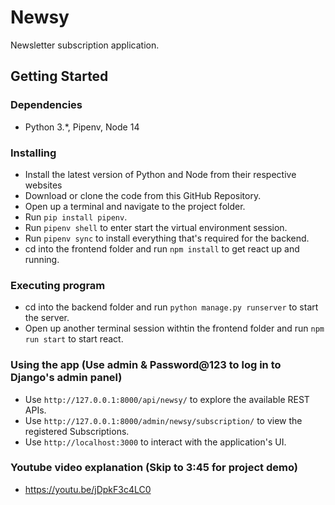 # Newsy

Newsletter subscription application. 

## Getting Started

### Dependencies

* Python 3.*, Pipenv, Node 14

### Installing
* Install the latest version of Python and Node from their respective websites
* Download or clone the code from this GitHub Repository.
* Open up a terminal and navigate to the project folder.
* Run ```pip install pipenv```.
* Run ```pipenv shell``` to enter start the virtual environment session.
* Run ```pipenv sync``` to install everything that's required for the backend.
* cd into the frontend folder and run ```npm install``` to get react up and running.

### Executing program

* cd into the backend folder and run ```python manage.py runserver``` to start the server.
* Open up another terminal session withtin the frontend folder and run ```npm run start``` to start react.

### Using the app (Use admin & Password@123 to log in to Django's admin panel)

* Use ```http://127.0.0.1:8000/api/newsy/``` to explore the available REST APIs.
* Use ```http://127.0.0.1:8000/admin/newsy/subscription/``` to view the registered Subscriptions. 
* Use ```http://localhost:3000``` to interact with the application's UI.

### Youtube video explanation (Skip to 3:45 for project demo)

* https://youtu.be/jDpkF3c4LC0

